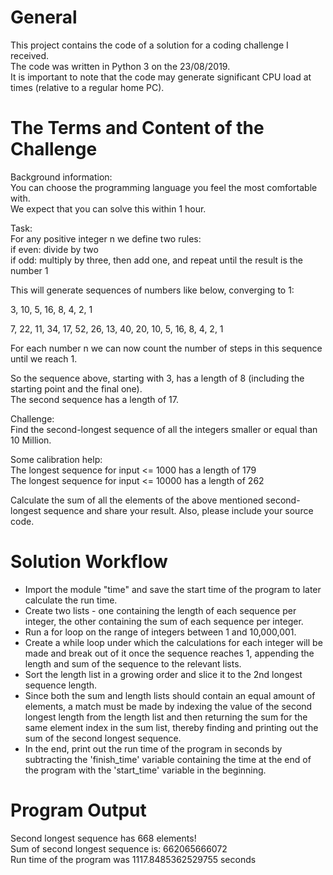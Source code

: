 # General
This project contains the code of a solution for a coding challenge I received.  
The code was written in Python 3 on the 23/08/2019.  
It is important to note that the code may generate significant CPU load at times (relative to a regular home PC).  
  
  
# The Terms and Content of the Challenge
Background information:  
You can choose the programming language you feel the most comfortable with.  
We expect that you can solve this within 1 hour.  



Task:  
For any positive integer n we define two rules:  
if even: divide by two  
if odd: multiply by three, then add one, and repeat until the result is the number 1  



This will generate sequences of numbers like below, converging to 1:  



3, 10, 5, 16, 8, 4, 2, 1  



7, 22, 11, 34, 17, 52, 26, 13, 40, 20, 10, 5, 16, 8, 4, 2, 1  



For each number n we can now count the number of steps in this sequence until we reach 1.  



So the sequence above, starting with 3, has a length of 8 (including the starting point and the final one).  
The second sequence has a length of 17.  



Challenge:  
Find the second-longest sequence of all the integers smaller or equal than 10 Million.  



Some calibration help:  
The longest sequence for input <= 1000 has a length of 179  
The longest sequence for input <= 10000 has a length of 262  



Calculate the sum of all the elements of the above mentioned second-longest sequence and share your result. Also, please include your source code.  
  
  
# Solution Workflow
* Import the module "time" and save the start time of the program to later calculate the run time.  
* Create two lists - one containing the length of each sequence per integer, the other containing the sum of each sequence per integer.  
* Run a for loop on the range of integers between 1 and 10,000,001.  
* Create a while loop under which the calculations for each integer will be made and break out of it once the sequence reaches 1, appending the length and sum of the sequence to the relevant lists.  
* Sort the length list in a growing order and slice it to the 2nd longest sequence length.
* Since both the sum and length lists should contain an equal amount of elements, a match must be made by indexing the value of the second longest length from the length list and then returning the sum for the same element index in the sum list, thereby finding and printing out the sum of the second longest sequence.  
* In the end, print out the run time of the program in seconds by subtracting the 'finish_time' variable containing the time at the end of the program with the 'start_time' variable in the beginning.
  
  
# Program Output
Second longest sequence has 668 elements!  
Sum of second longest sequence is:  662065666072  
Run time of the program was 1117.8485362529755 seconds
